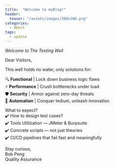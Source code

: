 ```yaml
---
title:  "Welcome to myBlog!"
header:
  teaser: "/assets/images/500x300.png"
categories: 
  - About
tags:
  - update
---
```


_Welcome to The Testing Well_  

Dear Visitors,

This well holds no water, only solutions for:

🔍 **Functional** &#124; Lock down business logic flaws  
⚡ **Performance** &#124; Crush bottlenecks under load  
🛡️ **Security** &#124; Armor against zero-day threats  
🤖 **Automation** &#124; Conquer tedium, unleash innovation

What to expect?  
✔️ How to design test cases?  
✔️ Tools Utilization — JMeter &amp; Burpsuite  
✔️ Concrete scripts — not just theories  
✔️ CI/CD pipelines that fail fast and meaningfully

Stay curious,  
Bob Peng  
Quality Assurance